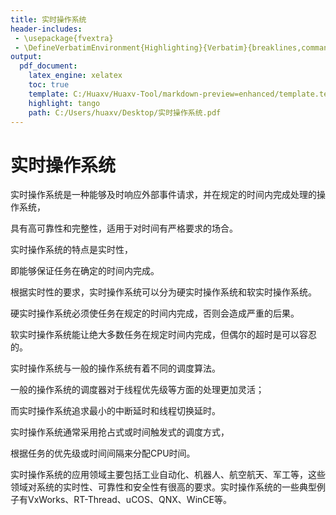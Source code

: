 ```yaml
---
title: 实时操作系统
header-includes:
 - \usepackage{fvextra}
 - \DefineVerbatimEnvironment{Highlighting}{Verbatim}{breaklines,commandchars=\\\{\}}
output:
  pdf_document:
    latex_engine: xelatex
    toc: true
    template: C:/Huaxv/Huaxv-Tool/markdown-preview=enhanced/template.tex
    highlight: tango
    path: C:/Users/huaxv/Desktop/实时操作系统.pdf
---
```


# 实时操作系统

实时操作系统是一种能够及时响应外部事件请求，并在规定的时间内完成处理的操作系统，

具有高可靠性和完整性，适用于对时间有严格要求的场合。

实时操作系统的特点是实时性，

即能够保证任务在确定的时间内完成。

根据实时性的要求，实时操作系统可以分为硬实时操作系统和软实时操作系统。

硬实时操作系统必须使任务在规定的时间内完成，否则会造成严重的后果。

软实时操作系统能让绝大多数任务在规定时间内完成，但偶尔的超时是可以容忍的。

实时操作系统与一般的操作系统有着不同的调度算法。

一般的操作系统的调度器对于线程优先级等方面的处理更加灵活；

而实时操作系统追求最小的中断延时和线程切换延时。

实时操作系统通常采用抢占式或时间触发式的调度方式，

根据任务的优先级或时间间隔来分配CPU时间。

实时操作系统的应用领域主要包括工业自动化、机器人、航空航天、军工等，这些领域对系统的实时性、可靠性和安全性有很高的要求。实时操作系统的一些典型例子有VxWorks、RT-Thread、uCOS、QNX、WinCE等。
